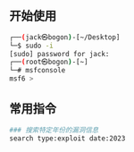 ## 开始使用
```bash
┌──(jack㉿bogon)-[~/Desktop]
└─$ sudo -i
[sudo] password for jack: 
┌──(root㉿bogon)-[~]
└─# msfconsole
msf6 > 

```

## 常用指令

```bash
### 搜索特定年份的漏洞信息
search type:exploit date:2023
```
